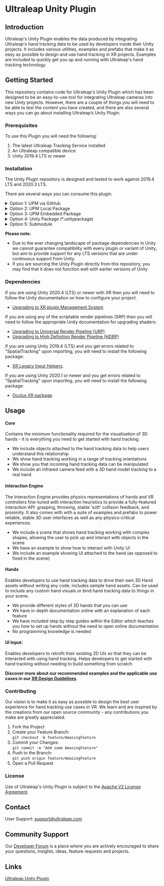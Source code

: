 <!--links-->
[upgrade-urp]: https://docs.unity3d.com/Packages/com.unity.render-pipelines.universal@7.1/manual/upgrading-your-shaders.html "Unity URP Upgrade Documentation"
[upgrade-hdrp]: https://docs.unity3d.com/Packages/com.unity.render-pipelines.high-definition@7.1/manual/Upgrading-To-HDRP.html "Unity HDRP Upgrade Documentation"
[upgrade-xr]: https://docs.unity3d.com/Manual/configuring-project-for-xr.html "Unity XR Upgrade Documentation"
[package-manager]: https://docs.unity3d.com/Manual/Packages.html "Unity Package Manager Documentation"
[apache]: http://www.apache.org/licenses/LICENSE-2.0 "Apache V2 License"

[documentation]: https://docs.ultraleap.com/ "Ultraleap UnityPlugin Documentation"
[api-reference]: https://docs.ultraleap.com/ "Ultraleap UnityPlugin API Reference"
[developer-site]: https://developer.leapmotion.com/ "Ultraleap Developer Site"
[developer-site-unity]: https://developer.leapmotion.com/unity/ "Ultraleap Developer site - Unity"
[releases]: https://github.com/ultraleap/UnityPlugin/releases "UnityPlugin releases"
[developer-forum]: https://forums.leapmotion.com/ "Developer Forum"
[repository-clone-url]: https://github.com/ultraleap/UnityPlugin.git "Clone with HTTPS"
[xr-guidelines]: https://docs.ultraleap.com/xr-guidelines/ "XR Guidelines"

[xr-legacy-input-helpers-documentation]: http://docs.unity3d.com/Packages/com.unity.xr.legacyinputhelpers@2.1/manual/index.html "XR Legacy Input Helpers"
[oculus-xr-documentation]: http://docs.unity3d.com/Packages/com.unity.xr.oculus@1.4/manual/index.html "Oculus XR package"


<!--content-->
# Ultraleap Unity Plugin

## Introduction

Ultraleap's Unity Plugin enables the data produced by integrating Ultraleap's hand tracking data to be used by developers inside their Unity projects. It includes various utilities, examples and prefabs that make it as easy as possible to design and use hand tracking in XR projects. Examples are included to quickly get you up and running with Ultraleap's hand tracking technology.

## Getting Started

This repository contains code for Ultraleap's Unity Plugin which has been designed to be an easy-to-use tool for integrating Ultraleap cameras into new Unity projects. However, there are a couple of things you will need to be able to test the content you have created, and there are also several ways you can go about installing Ultraleap’s Unity Plugin. 

### Prerequisites

To use this Plugin you will need the following:

1. The latest Ultraleap Tracking Service installed
2. An Ultraleap compatible device 
3. Unity 2019.4 LTS or newer

### Installation

The Unity Plugin repository is designed and tested to work against 2019.4 LTS and 2020.3 LTS. 

There are several ways you can consume this plugin.

<details>
<summary> Option 1: UPM via GitHub </summary>

  - To add a (read-only) UPM package remotely via a GitHub URL select the option "Add package from git URL…" in the Unity package manager. 
  - Paste the link to [clone the repository][repository-clone-url] into the input field that appears and press enter. 
  - The package will then be added to your project and you should be good to go!  
  - *Requires Unity 2019.4 (LTS) or newer.*

</details>

<details>
<summary> Option 2: UPM Local Package </summary>

  - To add a (read-only) UPM package locally from a cloned repository select the option "Add package from disk…" and point it at the root folder of the cloned repository on your file system.
  - *By default this will use an absolute file path from your machine, so will not be a sharable solution without some modification.*
  - *Requires Unity 2019.4 (LTS) or newer.*

</details> 

<details>
<summary> Option 3: UPM Embedded Package </summary>

  -  To add an (editable) UPM package locally from a cloned repository place it within the Packages folder of your Unity project.  
  - *This is perhaps the easiest way to work if you want o submit a pull request against the Ultraleap Unity Plugin.*
  - *Requires Unity 2019.4 (LTS) or newer.*

</details>
  
<details>
<summary> Option 4: Unity Package (*.unitypackage) </summary>

  - Import the package (e.g. Assets -> Import Package -> Custom Package...) which can be downloaded from [our Unity developer site][developer-site-unity] or the [releases section][releases] of this repository.     
  - *\*.unitypackage(s) are a deprecated solution in Unity. Do not move the location of the installed plugin as this may break certain features.*

</details>

<details>
<summary> Option 5: Submodule </summary>

  - You can also add this plugin as a submodule in your assets folder. 
  - *We do not recommend this approach. Use this method with caution as submodules can introduce their own complexities to a project*

</details>

**Please note:**  
- Due to the ever changing landscape of package dependencies in Unity we cannot guarantee compatibility with every plugin or variant of Unity, but aim to provide support for any LTS versions that are under continuous support from Unity. 
- If you are sourcing the Unity Plugin directly from this repository, you may find that it does not function well with earlier versions of Unity

### Dependencies

If you are using Unity 2020.4 (LTS) or newer with XR then you will need to follow the Unity documentation on how to configure your project.
  - [Upgrading to XR plugin Management System][upgrade-xr]
  
If you are using any of the scriptable render pipelines (SRP) then you will need to follow the appropriate Unity documentation for upgrading shaders:
  - [Upgrading to Universal Render Pipeline (URP)][upgrade-urp] 
  - [Upgrading to High Definition Render Pipeline (HDRP)][upgrade-hdrp]

If you are using Unity 2019.4 (LTS) and you get errors related to "SpatialTracking" upon importing, you will need to install the following package:
  - [XR Legacy Input Helpers][xr-legacy-input-helpers-documentation].

If you are using Unity 2020.1 or newer and you get errors related to "SpatialTracking" upon importing, you will need to install the following package:
  - [Oculus XR package][oculus-xr-documentation].


## Usage

#### Core 

  Contains the minimum functionality required for the visualisation of 3D hands - it is everything you need to get started with hand tracking.

  - We include objects attached to the hand tracking data to help users understand this relationship
  - We show hand tracking working in a range of tracking orientations
  - We show you that incoming hand tracking data can be manipulated
  - We include an infrared camera feed with a 3D hand model tracking to a real hand

 
#### Interaction Engine 

  The Interaction Engine provides physics representations of hands and VR controllers fine-tuned with interaction heuristics to provide a fully-featured interaction API: grasping, throwing, stable 'soft' collision feedback, and proximity. It also comes with with a suite of examples and prefabs to power reliable, stable 3D user interfaces as well as any physics-critical experiences.

  - We include a scene that shows hand tracking working with complex shapes, allowing the user to pick up and interact with objects in the scene
  - We have an example to show how to interact with Unity UI
  - We include an example showing UI attached to the hand (as opposed to fixed in the scene)

#### Hands 

  Enables developers to use hand tracking data to drive their own 3D Hand assets without writing any code, includes sample hand assets. Can be used to include any custom hand visuals or bind hand tracking data to things in your scene.

  - We provide different styles of 3D hands that you can use
  - We have in-depth documentation online with an explanation of each feature
  - We have included step by step guides within the Editor which teaches you how to set up hands without the need to open online documentation
  - No programming knowledge is needed  

#### UI Input: 

Enables developers to retrofit their existing 2D UIs so that they can be interacted with using hand tracking. Helps developers to get started with hand tracking without needing to build something from scratch

****Discover more about our recommended examples and the applicable use cases in our [XR Design Guidelines][xr-guidelines]****.

### Contributing

Our vision is to make it as easy as possible to design the best user experience for hand tracking use cases in VR. We learn and are inspired by the creations from our open source community - any contributions you make are greatly appreciated.

1. Fork the Project
2. Create your Feature Branch:  
```git checkout -b feature/AmazingFeature```
3. Commit your Changes:  
```git commit -m "Add some AmazingFeature"```
4. Push to the Branch:   
```git push origin feature/AmazingFeature```
5. Open a Pull Request

### License
Use of Ultraleap's Unity Plugin is subject to the [Apache V2 License Agreement][apache].

## Contact
User Support: support@ultraleap.com 

## Community Support
Our [Developer Forum][developer-forum] is a place where you are actively encouraged to share your questions, insights, ideas, feature requests and projects. 

## Links 
[Ultraleap Unity Plugin][repository-clone-url]
